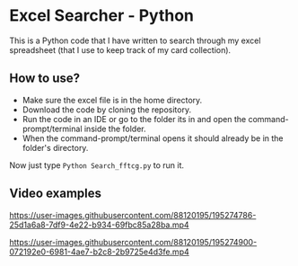 # Excel Searcher - Python

This is a Python code that I have written to search through my excel spreadsheet (that I use to keep track of my card collection).

## How to use?
- Make sure the excel file is in the home directory.
- Download the code by cloning the repository.
- Run the code in an IDE or go to the folder its in and open the command-prompt/terminal inside the folder.
- When the command-prompt/terminal opens it should already be in the folder's directory.

Now just type `Python Search_fftcg.py` to run it.

## Video examples


https://user-images.githubusercontent.com/88120195/195274786-25d1a6a8-7df9-4e22-b934-69fbc85a28ba.mp4



https://user-images.githubusercontent.com/88120195/195274900-072192e0-6981-4ae7-b2c8-2b9725e4d3fe.mp4

